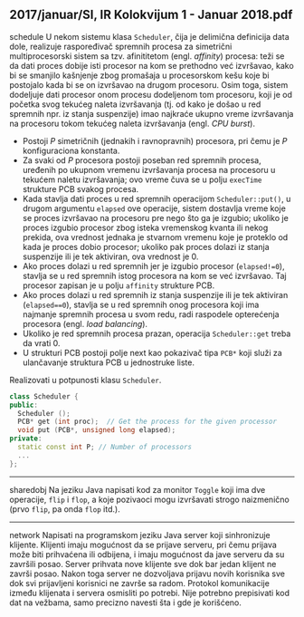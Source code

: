 2017/januar/SI, IR Kolokvijum 1 - Januar 2018.pdf
--------------------------------------------------------------------------------
schedule
U  nekom  sistemu  klasa `Scheduler`,  čija  je  delimična  definicija  data  dole,  realizuje raspoređivač spremnih procesa za simetrični multiprocesorski sistem sa tzv. afinititetom (engl. *affinity*) procesa: teži se da dati proces dobije isti procesor na kom se prethodno već izvršavao, kako bi se smanjilo kašnjenje zbog promašaja u procesorskom kešu koje bi postojalo kada bi se on izvršavao na drugom procesoru. Osim toga, sistem dodeljuje dati procesor onom procesu dodeljenom tom procesoru, koji je od početka svog tekućeg naleta izvršavanja (tj. od kako je došao u red spremnih npr. iz stanja suspenzije) imao najkraće ukupno vreme izvršavanja na procesoru tokom tekućeg naleta izvršavanja (engl. *CPU burst*).

- Postoji   *P* simetričnih  (jednakih  i  ravnopravnih)  procesora,  pri  čemu  je *P* konfiguraciona konstanta. 
- Za svaki od *P* procesora postoji poseban red spremnih procesa, uređenih po ukupnom vremenu izvršavanja procesa na procesoru u tekućem naletu izvršavanja; ovo vreme čuva se u polju `execTime` strukture PCB svakog procesa. 
- Kada stavlja dati proces u red spremnih operacijom `Scheduler::put()`, u drugom argumentu `elapsed` ove operacije, sistem dostavlja vreme koje se proces izvršavao na procesoru pre nego što ga je izgubio; ukoliko je proces izgubio procesor zbog isteka vremenskog kvanta ili nekog prekida, ova vrednost jednaka je stvarnom vremenu koje je  proteklo  od  kada  je  proces dobio  procesor;  ukoliko  pak  proces  dolazi  iz  stanja suspenzije ili je tek aktiviran, ova vrednost je 0. 
- Ako proces dolazi u red spremnih jer je izgubio procesor (`elapsed!=0`), stavlja se u red spremnih istog procesora na kom se već izvršavao. Taj procesor zapisan je u polju `affinity` strukture PCB. 
- Ako  proces  dolazi  u  red  spremnih  iz  stanja  suspenzije  ili  je  tek  aktiviran (`elapsed==0`), stavlja se u red spremnih onog procesora koji ima najmanje spremnih procesa u svom redu, radi raspodele opterećenja procesora (engl. *load balancing*). 
- Ukoliko je red spremnih procesa prazan, operacija `Scheduler::get` treba da vrati 0. 
- U strukturi PCB postoji polje next kao pokazivač tipa `PCB*` koji služi za ulančavanje struktura PCB u jednostruke liste. 

Realizovati u potpunosti klasu `Scheduler`. 
```cpp
class Scheduler { 
public:  
  Scheduler (); 
  PCB* get (int proc);  // Get the process for the given processor 
  void put (PCB*, unsigned long elapsed); 
private: 
  static const int P; // Number of processors 
  ... 
};
```
 
--------------------------------------------------------------------------------
sharedobj
Na jeziku Java napisati kod za monitor `Toggle` koji ima dve operacije, `flip` i `flop`, a koje pozivaoci mogu izvršavati strogo naizmenično (prvo `flip`, pa onda `flop` itd.). 
 
--------------------------------------------------------------------------------
network
Napisati  na  programskom  jeziku  Java  server  koji  sinhronizuje  klijente.  Klijenti  imaju mogućnost da se prijave serveru, pri čemu prijava može biti prihvaćena ili odbijena, i imaju mogućnost da jave serveru da su završili posao. Server prihvata nove klijente sve dok bar jedan klijent ne završi posao. Nakon toga server ne dozvoljava prijavu novih korisnika sve dok svi prijavljeni korisnici ne završe sa radom. Protokol komunikacije između klijenata i servera  osmisliti  po potrebi. Nije potrebno prepisivati kod dat na vežbama, samo precizno navesti šta i gde je korišćeno. 
